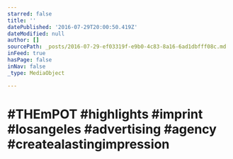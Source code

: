 ```yaml
---
starred: false
title: ''
datePublished: '2016-07-29T20:00:50.419Z'
dateModified: null
author: []
sourcePath: _posts/2016-07-29-ef03319f-e9b0-4c83-8a16-6ad1dbfff08c.md
inFeed: true
hasPage: false
inNav: false
_type: MediaObject

---
```

# \#THEmPOT \#highlights \#imprint \#losangeles \#advertising \#agency \#createalastingimpression